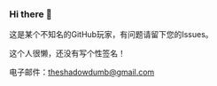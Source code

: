 ### Hi there 👋

这是某个不知名的GitHub玩家，有问题请留下您的Issues。

这个人很懒，还没有写个性签名！

电子邮件：[theshadowdumb@gmail.com](mailto:theshadowdumb@gmail.com)

<!--
**ShadowDumb/ShadowDumb** is a ✨ _special_ ✨ repository because its `README.md` (this file) appears on your GitHub profile.

Here are some ideas to get you started:

- 🔭 I’m currently working on ...
- 🌱 I’m currently learning ...
- 👯 I’m looking to collaborate on ...
- 🤔 I’m looking for help with ...
- 💬 Ask me about ...
- 📫 How to reach me: ...
- 😄 Pronouns: ...
- ⚡ Fun fact: ...
-->
